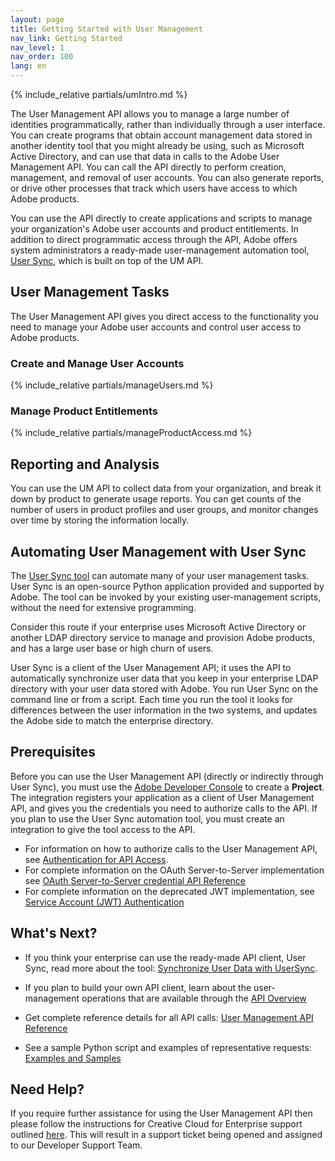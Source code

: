 ```yaml
---
layout: page
title: Getting Started with User Management
nav_link: Getting Started
nav_level: 1
nav_order: 100
lang: en
---
```


{% include_relative partials/umIntro.md %}

The User Management API allows you to manage a large number of identities programmatically, rather than individually through a user interface. You can create programs that obtain account management data stored in another identity tool that you might already be using, such as Microsoft Active Directory, and can use that data in calls to the Adobe User Management API. You can call the API directly to perform creation, management, and removal of user accounts. You can also generate reports, or drive other processes that track which users have access to which Adobe products.

You can use the API directly to create applications and scripts to manage your organization's Adobe user accounts and product entitlements. In addition to direct programmatic access through the API, Adobe offers system administrators a ready-made user-management automation tool, [User Sync](#usersync), which is built on top of the UM API.


## User Management Tasks

The User Management API gives you direct access to the functionality you need to manage your Adobe user accounts and control user access to Adobe products.


### Create and Manage User Accounts

{% include_relative partials/manageUsers.md %}

### Manage Product Entitlements

{% include_relative partials/manageProductAccess.md %}

## Reporting and Analysis

You can use the UM API to collect data from your organization, and break it down by product to generate usage reports. You can get counts of the number of users in product profiles and user groups, and monitor changes over time by storing the information locally.

## <a name="usersync" class="api-ref-subtitle">Automating User Management with User Sync</a>

The [User Sync tool](https://adobe-apiplatform.github.io/user-sync.py/) can automate many of your user management tasks. User Sync is an open-source Python application provided and supported by Adobe. The tool can be invoked by your existing user-management scripts, without the need for extensive programming.

Consider this route if your enterprise uses Microsoft Active Directory or another LDAP directory service to manage and provision Adobe products, and has a large user base or high churn of users. 

User Sync is a client of the User Management API; it uses the API to automatically synchronize user data that you keep in your enterprise LDAP directory with your user data stored with Adobe. You run User Sync on the command line or from a script. Each time you run the tool it looks for differences between the user information in the two systems, and updates the Adobe side to match the enterprise directory.

## <a name="prereq" class="api-ref-subtitle">Prerequisites</a>

Before you can use the User Management API (directly or indirectly through User Sync), you must use the [Adobe Developer Console](https://developer.adobe.com/) to create a **Project**. The integration registers your application as a client of User Management API, and gives you the credentials you need to authorize calls to the API. If you plan to use the User Sync automation tool, you must create an integration to give the tool access to the API.
* For information on how to authorize calls to the User Management API, see [Authentication for API Access](UM_Authentication).  
* For complete information on the OAuth Server-to-Server implementation see [OAuth Server-to-Server credential API Reference](https://developer.adobe.com/developer-console/docs/guides/authentication/ServerToServerAuthentication/IMS/)
* For complete information on the deprecated JWT implementation, see [Service Account (JWT) Authentication](https://developer.adobe.com/developer-console/docs/guides/authentication/JWT/)

## What's Next?

* If you think your enterprise can use the ready-made API client, User Sync, read more about the tool: [Synchronize User Data with UserSync](https://adobe-apiplatform.github.io/user-sync.py/).

* If you plan to build your own API client, learn about the user-management operations that are available through the [API Overview](API_introduction.md)
* Get complete reference details for all API calls: [User Management API Reference](RefOverview.md)
* See a sample Python script and examples of representative requests: [Examples and Samples](samples/index.md)

## Need Help?

If you require further assistance for using the User Management API then please follow the instructions for Creative Cloud for Enterprise support outlined [here](https://helpx.adobe.com/uk/contact/enterprise-support.html). This will result in a support ticket being opened and assigned to our Developer Support Team.

